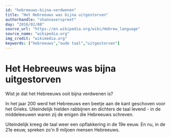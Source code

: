 ```yaml
---
id: "hebreeuws-bijna-verdwenen"
title: "Het Hebreeuws was bijna uitgestorven"
authorhandle: "shannaverspreet"
day: "2016/02/08"
source_url: "https://en.wikipedia.org/wiki/Hebrew_language"
source_name: "wikipedia.org"
img_credit: "wikimedia.org"
keywords: ["hebreeuws","oude taal","uitgestorven"]
---
```

# Het Hebreeuws was bijna uitgestorven
Wist je dat het Hebreeuws ooit bijna verdwenen is?

In het jaar 200 werd het Hebreeuws een beetje aan de kant geschoven voor het Grieks. Uiteindelijk hielden rabbijnen en dichters de taal levend - in de middeleeuwen waren zij de enigen die Hebreeuws schreven.

Uiteindelijk kreeg de taal weer een opflakkering in de 19e eeuw. En nu, in de 21e eeuw, spreken zo'n 9 miljoen mensen Hebreeuws.